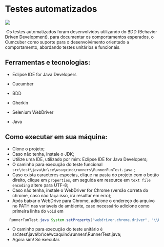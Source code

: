 # Testes automatizados

<img src= "https://i.imgur.com/VrU4R2Q.gif">  

​	Os testes automatizados foram desenvolvidos utilizando do BDD (Behavior Driven Development), para documentar os comportamentos esperados, o Cumcuber como suporte para o desenvolvimento orientado a comportamento, abordando testes unitários e funcionais.

## Ferramentas e tecnologias:

* Eclipse IDE for Java Developers 

* Cucumber

* BDD

* Gherkin 

* Selenium WebDriver

* Java

## Como executar em sua máquina: 

* Clone o projeto; 
* Caso não tenha, instale o JDK;
* Utilize uma IDE, utilizado por mim: Eclipse IDE for Java Developers;
* O caminho para execução do teste funcional `src\test\java\br\ce\wcaquino\runners\RunnerFunTest.java` ;
* Caso exista caracteres especias, clique na pasta do projeto com o botão direito, clique em `properties`, em seguida em resource em `text file encoding` altere para UTF-8;
* Caso não tenha, instale o WebDriver for Chrome (versão correta do chrome, caso não faça isso, irá resultar em erro);
* Após baixar o WebDrive para Chrome, adicione o endereço do arquivo no PATH nas variaveis de ambiente, caso necessário adicione como primeira linha do `void` em 
```java 
  RunnerFunTest.java System.setProperty("webdriver.chrome.driver", "\\Users\\Dayane\\Downloads\\chromedriver_win32\\chromedriver.exe")
```
* O caminho para execução do teste unitário é src\test\java\br\ce\wcaquino\runners\RunnerTest.java;
* Agora sim! Só executar.

  

  
